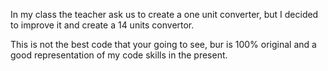 In my class the teacher ask us to create a one unit converter, but I decided to improve it and create a 14 units convertor. 

This is not the best code that your going to see, bur is 100% original and a good representation of my code skills in the present.
